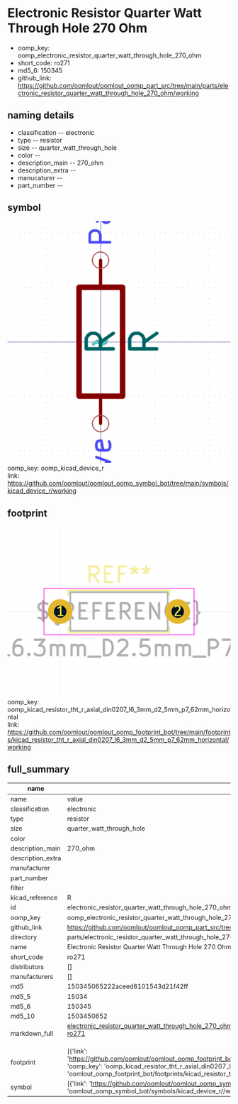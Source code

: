 # Electronic Resistor Quarter Watt Through Hole 270 Ohm

  
* oomp_key: oomp_electronic_resistor_quarter_watt_through_hole_270_ohm 
* short_code: ro271
* md5_6: 150345  
* github_link: https://github.com/oomlout/oomlout_oomp_part_src/tree/main/parts/electronic_resistor_quarter_watt_through_hole_270_ohm/working  
## naming details
* classification -- electronic
* type -- resistor
* size -- quarter_watt_through_hole
* color -- 
* description_main -- 270_ohm
* description_extra -- 
* manucaturer -- 
* part_number -- 



## symbol

![](symbol/0/working/working_600.png)  
oomp_key: oomp_kicad_device_r  
link: https://github.com/oomlout/oomlout_oomp_symbol_bot/tree/main/symbols/kicad_device_r/working  

## footprint

![](footprint/0/working/working_600.png)  
oomp_key: oomp_kicad_resistor_tht_r_axial_din0207_l6_3mm_d2_5mm_p7_62mm_horizontal  
link: https://github.com/oomlout/oomlout_oomp_footprint_bot/tree/main/footprints/kicad_resistor_tht_r_axial_din0207_l6_3mm_d2_5mm_p7_62mm_horizontal/working  

## full_summary
| name | value | 
| --- | --- | 
| name | value | 
| classification | electronic | 
| type | resistor | 
| size | quarter_watt_through_hole | 
| color |  | 
| description_main | 270_ohm | 
| description_extra |  | 
| manufacturer |  | 
| part_number |  | 
| filter |  | 
| kicad_reference | R | 
| id | electronic_resistor_quarter_watt_through_hole_270_ohm | 
| oomp_key | oomp_electronic_resistor_quarter_watt_through_hole_270_ohm | 
| github_link | https://github.com/oomlout/oomlout_oomp_part_src/tree/main/parts/electronic_resistor_quarter_watt_through_hole_270_ohm/working | 
| directory | parts/electronic_resistor_quarter_watt_through_hole_270_ohm | 
| name | Electronic Resistor Quarter Watt Through Hole 270 Ohm | 
| short_code | ro271 | 
| distributors | [] | 
| manufacturers | [] | 
| md5 | 150345065222aceed6101543d21f42ff | 
| md5_5 | 15034 | 
| md5_6 | 150345 | 
| md5_10 | 1503450652 | 
| markdown_full | [electronic_resistor_quarter_watt_through_hole_270_ohm](https://github.com/oomlout/oomlout_oomp_part_src/tree/main/parts/electronic_resistor_quarter_watt_through_hole_270_ohm/working)<br>[ro271](https://github.com/oomlout/oomlout_oomp_part_src/tree/main/parts/electronic_resistor_quarter_watt_through_hole_270_ohm/working)<br><br> | 
| footprint | [{'link': 'https://github.com/oomlout/oomlout_oomp_footprint_bot/tree/main/foootprntss/kicad_resistor_tht_r_axial_din0207_l6_3mm_d2_5mm_p7_62mm_horizontal', 'oomp_key': 'oomp_kicad_resistor_tht_r_axial_din0207_l6_3mm_d2_5mm_p7_62mm_horizontal', 'directory': 'oomlout_oomp_footprint_bot/footprints/kicad_resistor_tht_r_axial_din0207_l6_3mm_d2_5mm_p7_62mm_horizontal//working/working.kicad_mod'}] | 
| symbol | [{'link': 'https://github.com/oomlout/oomlout_oomp_symbol_bot/tree/main/symbols/kicad_device_r', 'oomp_key': 'oomp_kicad_device_r', 'directory': 'oomlout_oomp_symbol_bot/symbols/kicad_device_r//working/working.kicad_sym'}] | 
